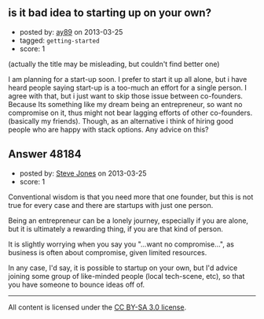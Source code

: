 ## is it bad idea to starting up on your own?

- posted by: [ay89](https://stackexchange.com/users/-1/25550-ay89) on 2013-03-25
- tagged: `getting-started`
- score: 1

(actually the title may be misleading, but couldn't find better one)

I am planning for a start-up soon. I prefer to start it up all alone, but i have heard people saying start-up is a too-much an effort for a single person. I agree with that, but i just want to skip those issue between co-founders. Because Its something like my dream being an entrepreneur, so want no compromise on it, thus might not  bear lagging efforts of other co-founders. (basically my friends). Though, as an alternative i think of hiring good people who are happy with stack options. Any advice on this?


## Answer 48184

- posted by: [Steve Jones](https://stackexchange.com/users/-1/12985-steve-jones) on 2013-03-25
- score: 1

Conventional wisdom is that you need more that one founder, but this is not true for every case and there are startups with just one person.

Being an entrepreneur can be a lonely journey, especially if you are alone, but it is ultimately a rewarding thing, if you are that kind of person.

It is slightly worrying when you say you "...want no compromise...", as business is often about compromise, given limited resources.

In any case, I'd say, it is possible to startup on your own, but I'd advice joining some group of like-minded people (local tech-scene, etc), so that you have someone to bounce ideas off of.



---

All content is licensed under the [CC BY-SA 3.0 license](https://creativecommons.org/licenses/by-sa/3.0/).
